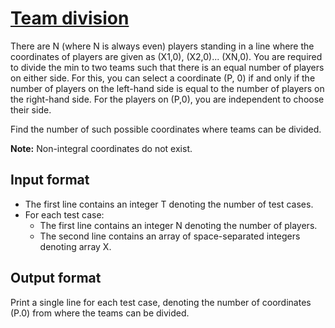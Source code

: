 # [Team division][link]

There are N (where N is always even) players standing in a line where the coordinates of players are given as (X1,0), (X2,0)... (XN,0). You are required to divide the min to two teams such that there is an equal number of players on either side. For this, you can select a coordinate (P, 0) if and only if the number of players on the left-hand side is equal to the number of players on the right-hand side. For the players on (P,0), you are independent to choose their side.

Find the number of such possible coordinates where teams can be divided.

**Note:** Non-integral coordinates do not exist.

## Input format

- The first line contains an integer T denoting the number of test cases.
- For each test case:
  - The first line contains an integer N denoting the number of players.
  - The second line contains an array of space-separated integers denoting array X.

## Output format

Print a single line for each test case, denoting the number of coordinates (P.0) from where the teams can be divided.

[link]: https://www.hackerearth.com/practice/algorithms/greedy/basics-of-greedy-algorithms/practice-problems/algorithm/team-division-3f28e964/
